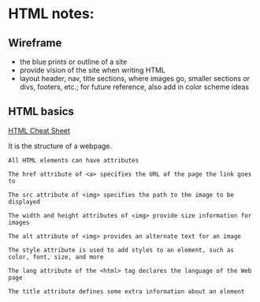 # HTML notes:

## Wireframe

- the blue prints or outline of a site
- provide vision of the site when writing HTML
- layout header, nav, title sections, where images go, smaller sections or divs, footers, etc.; for future reference, also add in color scheme ideas

## HTML basics

[HTML Cheat Sheet](https://www.w3schools.com/htmL/html_attributes.asp)

It is the structure of a webpage.


    All HTML elements can have attributes
    
    The href attribute of <a> specifies the URL of the page the link goes to
    
    The src attribute of <img> specifies the path to the image to be displayed
    
    The width and height attributes of <img> provide size information for images
    
    The alt attribute of <img> provides an alternate text for an image
    
    The style attribute is used to add styles to an element, such as color, font, size, and more
    
    The lang attribute of the <html> tag declares the language of the Web page
    
    The title attribute defines some extra information about an element
